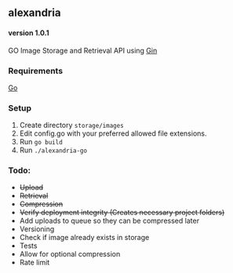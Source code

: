 ## alexandria
#### version 1.0.1
GO Image Storage and Retrieval API using [Gin](https://github.com/gin-gonic/gin)

### Requirements
[Go](https://www.php.net/)

### Setup
1. Create directory `storage/images`
2. Edit config.go with your preferred allowed file extensions.
3. Run `go build`
4. Run `./alexandria-go`

### Todo:
- ~~Upload~~
- ~~Retrieval~~
- ~~Compression~~
- ~~Verify deployment integrity (Creates necessary project folders)~~
- Add uploads to queue so they can be compressed later
- Versioning
- Check if image already exists in storage
- Tests
- Allow for optional compression
- Rate limit
